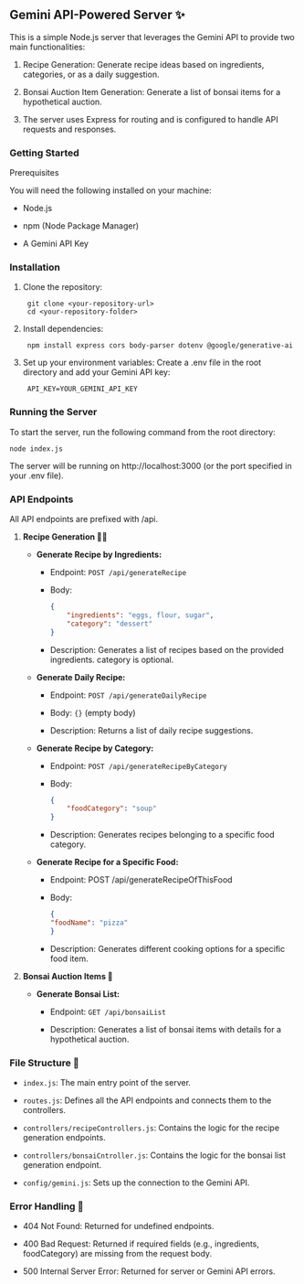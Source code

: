 ## Gemini API-Powered Server ✨

This is a simple Node.js server that leverages the Gemini API to provide two main functionalities:

1. Recipe Generation: Generate recipe ideas based on ingredients, categories, or as a daily suggestion.

2. Bonsai Auction Item Generation: Generate a list of bonsai items for a hypothetical auction.

3. The server uses Express for routing and is configured to handle API requests and responses.

### Getting Started
Prerequisites

You will need the following installed on your machine:

+ Node.js

+ npm (Node Package Manager)

+ A Gemini API Key


### Installation
1. Clone the repository:

        git clone <your-repository-url>
        cd <your-repository-folder>

2. Install dependencies:

        npm install express cors body-parser dotenv @google/generative-ai

3. Set up your environment variables:
Create a .env file in the root directory and add your Gemini API key:

        API_KEY=YOUR_GEMINI_API_KEY

### Running the Server
To start the server, run the following command from the root directory:

    node index.js

The server will be running on http://localhost:3000 (or the port specified in your .env file).

### API Endpoints

All API endpoints are prefixed with /api.

1. **Recipe Generation 🧑‍🍳**

    - **Generate Recipe by Ingredients:**

        - Endpoint: `POST /api/generateRecipe`

        - Body:

            ```json
            {
                "ingredients": "eggs, flour, sugar",
                "category": "dessert"
            }
            ```

        - Description: Generates a list of recipes based on the provided ingredients. category is optional.

    - **Generate Daily Recipe:**

        - Endpoint: `POST /api/generateDailyRecipe`

        - Body: `{}` (empty body)

        - Description: Returns a list of daily recipe suggestions.

    - **Generate Recipe by Category:**

        - Endpoint: `POST /api/generateRecipeByCategory`

        - Body:

            ```json
            {
                "foodCategory": "soup"
            }
            ```

        - Description: Generates recipes belonging to a specific food category.

    - **Generate Recipe for a Specific Food:**

        - Endpoint: POST /api/generateRecipeOfThisFood

        - Body:

            ```json
            {
            "foodName": "pizza"
            }
            ```

        - Description: Generates different cooking options for a specific food item.

2. **Bonsai Auction Items 🌳**

    - **Generate Bonsai List:**

        - Endpoint: `GET /api/bonsaiList`

        - Description: Generates a list of bonsai items with details for a hypothetical auction.

### File Structure 📂

- `index.js`: The main entry point of the server.

- `routes.js`: Defines all the API endpoints and connects them to the controllers.

- `controllers/recipeControllers.js`: Contains the logic for the recipe generation endpoints.

- `controllers/bonsaiCntroller.js`: Contains the logic for the bonsai list generation endpoint.

- `config/gemini.js`: Sets up the connection to the Gemini API.

### Error Handling 🚧
- 404 Not Found: Returned for undefined endpoints.

- 400 Bad Request: Returned if required fields (e.g., ingredients, foodCategory) are missing from the request body.

- 500 Internal Server Error: Returned for server or Gemini API errors.